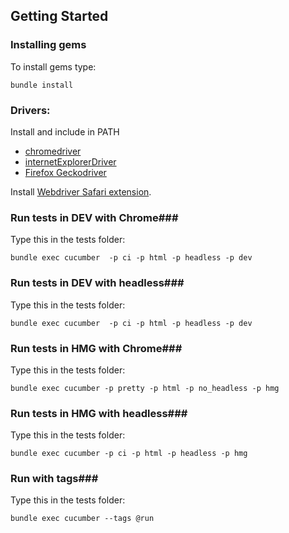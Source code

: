## Getting Started ##



### Installing gems ###
To install gems type:
```shell
bundle install
```

### Drivers: ###
Install and include in PATH
- [chromedriver](https://sites.google.com/a/chromium.org/chromedriver/)
- [internetExplorerDriver](http://www.seleniumhq.org/download/)
- [Firefox Geckodriver](https://developer.mozilla.org/en-US/docs/Mozilla/QA/Marionette/WebDriver)

Install [Webdriver Safari extension](http://selenium-release.storage.googleapis.com/2.48/SafariDriver.safariextz).


### Run tests in DEV with Chrome###
Type this in the tests folder:
```shell
bundle exec cucumber  -p ci -p html -p headless -p dev
```

### Run tests in DEV with headless###
Type this in the tests folder:
```shell
bundle exec cucumber  -p ci -p html -p headless -p dev
```

### Run tests in HMG with Chrome###
Type this in the tests folder:
```shell
bundle exec cucumber -p pretty -p html -p no_headless -p hmg
```

### Run tests in HMG with headless###
Type this in the tests folder:
```shell
bundle exec cucumber -p ci -p html -p headless -p hmg
```

### Run with tags###
Type this in the tests folder:
```shell
bundle exec cucumber --tags @run
```
